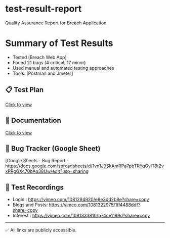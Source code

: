 # test-result-report
Quality Assurance Report for Breach Application 

# Summary of Test Results
- Tested [Breach Web App]
- Found 21 bugs (4 critical, 17 minor)
- Used manual and automated testing approaches
- Tools: [Postman and Jmeter]
  
## 📋 Test Plan
[Click to view](./test-plan.md)

## 📘 Documentation
[Click to view](./documentation.md)

## 🐞 Bug Tracker (Google Sheet)
[Google Sheets - Bug Report - https://docs.google.com/spreadsheets/d/1vn1J9SkAmRPa7pbTRYqGvlT6t2vxPRgGXc70bAo38Uw/edit?usp=sharing

## 🎥 Test Recordings
- Login : https://vimeo.com/1081294920/e8e3dd2b8e?share=copy
- Blogs and Posts: https://vimeo.com/1081322975/1ff4488ddf?share=copy
- Interest : https://vimeo.com/1081333810/b74ce1199d?share=copy

- ---

✅ All links are publicly accessible.

